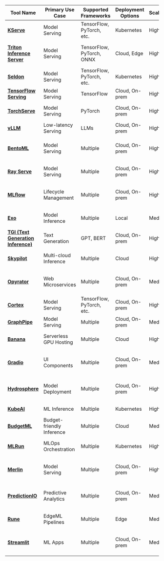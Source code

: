 | Tool Name          | Primary Use Case       | Supported Frameworks       | Deployment Options       | Scalability | Latency | Ease of Use | Community Support | License     | Open-Source | Origin  | Additional Features                          | Last Commit |
|--------------------|------------------------|----------------------------|--------------------------|-------------|---------|-------------|-------------------|-------------|-------------|---------|----------------------------------------------|--------------|
| [**KServe**](https://github.com/kserve/kserve)             | Model Serving          | TensorFlow, PyTorch, etc.  | Kubernetes               | High        | Low     | Medium      | High              | Apache 2.0  | Yes         | USA     | Multi-model serving, autoscaling             | 2025-03-10   |
| [**Triton Inference Server**](https://github.com/triton-inference-server/server)   | Model Serving          | TensorFlow, PyTorch, ONNX  | Cloud, Edge              | High        | Low     | Medium      | High              | BSD 3-Clause| Yes         | USA     | Model ensemble, dynamic batching             | 2025-03-09   |
| [**Seldon**](https://github.com/SeldonIO/seldon-core)             | Model Serving          | TensorFlow, PyTorch, etc.  | Kubernetes               | High        | Low     | Medium      | High              | Apache 2.0  | Yes         | Europe  | Monitoring, explainability                   | 2025-03-08   |
| [**TensorFlow Serving**](https://github.com/tensorflow/serving) | Model Serving          | TensorFlow                 | Cloud, On-prem           | High        | Low     | High        | High              | Apache 2.0  | Yes         | USA     | Model versioning                             | 2025-03-07   |
| [**TorchServe**](https://github.com/pytorch/serve)         | Model Serving          | PyTorch                    | Cloud, On-prem           | High        | Low     | High        | High              | Apache 2.0  | Yes         | USA     | Multi-model serving, metrics                 | 2025-03-06   |
| [**vLLM**](https://github.com/vllm-project/vllm)              | Low-latency Serving    | LLMs                       | Cloud, On-prem           | High        | Very Low| Medium      | Medium            | Apache 2.0  | Yes         | USA     | Optimized for LLMs                           | 2025-03-05   |
| [**BentoML**](https://github.com/bentoml/BentoML)            | Model Serving          | Multiple                   | Cloud, On-prem           | High        | Low     | High        | High              | Apache 2.0  | Yes         | USA     | Model management, deployment options         | 2025-03-04   |
| [**Ray Serve**](https://github.com/ray-project/ray)          | Model Serving          | Multiple                   | Cloud, On-prem           | High        | Low     | Medium      | High              | Apache 2.0  | Yes         | USA     | Scalable, integrates with Ray                | 2025-03-03   |
| [**MLflow**](https://github.com/mlflow/mlflow)             | Lifecycle Management   | Multiple                   | Cloud, On-prem           | High        | Medium  | High        | High              | Apache 2.0  | Yes         | USA     | Experiment tracking, model registry          | 2025-03-02   |
| [**Exo**](https://github.com/exo-explore/exo)                | Model Inference        | Multiple                   | Local                    | Medium      | Medium  | Medium      | Medium            | Apache 2.0  | Yes         | Europe  | Tailored for local environments              | 2025-03-01   |
| [**TGI (Text Generation Inference)**](https://github.com/huggingface/text-generation-inference) | Text Generation        | GPT, BERT                  | Cloud, On-prem           | High        | Low     | Medium      | High              | Apache 2.0  | Yes         | USA     | Optimized for text generation                | 2025-02-28   |
| [**Skypilot**](https://github.com/skypilot-org/skypilot)           | Multi-cloud Inference  | Multiple                   | Cloud                    | High        | Medium  | Medium      | Medium            | Apache 2.0  | Yes         | USA     | Cost-efficient, flexible                     | 2025-02-27   |
| [**Opyrator**](https://github.com/ml-tooling/opyrator)           | Web Microservices      | Multiple                   | Cloud, On-prem           | Medium      | Medium  | High        | Medium            | Apache 2.0  | Yes         | Europe  | Transforms ML code into web microservices    | 2025-02-26   |
| [**Cortex**](https://github.com/cortexlabs/cortex)             | Model Serving          | TensorFlow, PyTorch, etc.  | Cloud, On-prem           | High        | Low     | Medium      | Medium            | Apache 2.0  | Yes         | USA     | Deploys models as APIs                       | 2025-02-25   |
| [**GraphPipe**](https://github.com/oracle/graphpipe)          | Model Serving          | Multiple                   | Cloud, On-prem           | Medium      | Medium  | Medium      | Medium            | Apache 2.0  | Yes         | USA     | Standardized APIs                            | 2025-02-24   |
| [**Banana**](https://www.banana.dev/)             | Serverless GPU Hosting | Multiple                   | Cloud                    | High        | Low     | High        | Medium            | Proprietary | No          | USA     | Minimal integration effort                   | 2025-02-23   |
| [**Gradio**](https://github.com/gradio-app/gradio)             | UI Components          | Multiple                   | Cloud, On-prem           | Medium      | Medium  | High        | High              | Apache 2.0  | Yes         | USA     | Custom, user-friendly UI components          | 2025-02-22   |
| [**Hydrosphere**](https://github.com/Hydrospheredata/hydro-serving)        | Model Deployment       | Multiple                   | Cloud, On-prem           | High        | Medium  | Medium      | Medium            | Apache 2.0  | Yes         | Europe  | Seamless deployment and monitoring           | 2025-02-21   |
| [**KubeAI**](https://github.com/substratusai/kubeai)             | ML Inference           | Multiple                   | Kubernetes               | High        | Medium  | Medium      | Medium            | Apache 2.0  | Yes         | USA     | Efficient ML inference                       | 2025-02-20   |
| [**BudgetML**](https://github.com/ebhy/budgetml)           | Budget-friendly Inference | Multiple               | Cloud                    | Medium      | Medium  | High        | Medium            | MIT         | Yes         | USA     | Budget-friendly deployment                   | 2025-02-19   |
| [**MLRun**](https://github.com/mlrun/mlrun)              | MLOps Orchestration    | Multiple                   | Kubernetes               | High        | Medium  | Medium      | Medium            | Apache 2.0  | Yes         | USA     | Simplifies ML model deployment               | 2025-02-18   |
| [**Merlin**](https://github.com/gojek/merlin)             | Model Serving          | Multiple                   | Cloud, On-prem           | High        | Medium  | Medium      | Medium            | Apache 2.0  | Yes         | Asia    | Platform for deploying and serving models    | 2025-02-17   |
| [**PredictionIO**](https://github.com/apache/predictionio)       | Predictive Analytics   | Multiple                   | Cloud, On-prem           | Medium      | Medium  | Medium      | Medium            | Apache 2.0  | Yes         | USA     | Event collection, algorithm deployment       | 2025-02-16   |
| [**Rune**](https://github.com/hotg-ai/rune)               | EdgeML Pipelines       | Multiple                   | Edge                     | Medium      | Medium  | Medium      | Medium            | Apache 2.0  | Yes         | USA     | Containers for EdgeML pipelines              | 2025-02-15   |
| [**Streamlit**](https://github.com/streamlit/streamlit)          | ML Apps                | Multiple                   | Cloud, On-prem           | Medium      | Medium  | High        | High              | Apache 2.0  | Yes         | USA     | Simple Python scripts for ML apps            | 2025-02-14   |